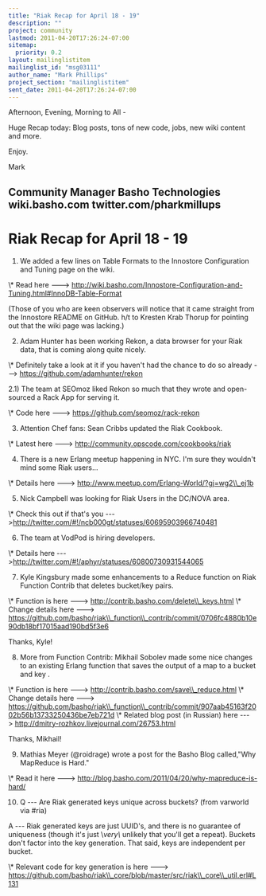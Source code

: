 ```yaml
---
title: "Riak Recap for April 18 - 19"
description: ""
project: community
lastmod: 2011-04-20T17:26:24-07:00
sitemap:
  priority: 0.2
layout: mailinglistitem
mailinglist_id: "msg03111"
author_name: "Mark Phillips"
project_section: "mailinglistitem"
sent_date: 2011-04-20T17:26:24-07:00
---
```



Afternoon, Evening, Morning to All -

Huge Recap today: Blog posts, tons of new code, jobs, new wiki content
and more.

Enjoy.

Mark

Community Manager
Basho Technologies
wiki.basho.com
twitter.com/pharkmillups
-----------------------------------

Riak Recap for April 18 - 19
====================

1) We added a few lines on Table Formats to the Innostore
Configuration and Tuning page on the wiki.

\\* Read here ---&gt;
http://wiki.basho.com/Innostore-Configuration-and-Tuning.html#InnoDB-Table-Format

(Those of you who are keen observers will notice that it came straight
from the Innostore README on GitHub. h/t to Kresten Krab Thorup for
pointing out that the wiki page was lacking.)

2) Adam Hunter has been working Rekon, a data browser for your Riak
data, that is coming along quite nicely.

\\* Definitely take a look at it if you haven't had the chance to do so
already ---&gt; https://github.com/adamhunter/rekon

2.1) The team at SEOmoz liked Rekon so much that they wrote and
open-sourced a Rack App for serving it.

\\* Code here ---&gt; https://github.com/seomoz/rack-rekon

3) Attention Chef fans: Sean Cribbs updated the Riak Cookbook.

\\* Latest here ---&gt; http://community.opscode.com/cookbooks/riak

4) There is a new Erlang meetup happening in NYC. I'm sure they
wouldn't mind some Riak users...

\\* Details here ---&gt; http://www.meetup.com/Erlang-World/?gj=wg2\\_ej1b

5) Nick Campbell was looking for Riak Users in the DC/NOVA area.

\\* Check this out if that's you
---&gt;http://twitter.com/#!/ncb000gt/statuses/60695903966740481

6) The team at VodPod is hiring developers.

\\* Details here ---&gt;http://twitter.com/#!/aphyr/statuses/60800730931544065

7) Kyle Kingsbury made some enhancements to a Reduce function on Riak
Function Contrib that deletes bucket/key pairs.

\\* Function is here ---&gt; http://contrib.basho.com/delete\\_keys.html
\\* Change details here ---&gt;
https://github.com/basho/riak\\_function\\_contrib/commit/0706fc4880b10e90db18bf17015aad190bd5f3e6

Thanks, Kyle!

8) More from Function Contrib: Mikhail Sobolev made some nice changes
to an existing Erlang function that saves the output of a map to a
bucket and key .

\\* Function is here ---&gt; http://contrib.basho.com/save\\_reduce.html
\\* Change details here ---&gt;
https://github.com/basho/riak\\_function\\_contrib/commit/907aab45163f2002b56b13733250436be7eb721d
\\* Related blog post (in Russian) here ---&gt;
http://dmitry-rozhkov.livejournal.com/26753.html

Thanks, Mikhail!

9) Mathias Meyer (@roidrage) wrote a post for the Basho Blog
called,"Why MapReduce is Hard."

\\* Read it here ---&gt; http://blog.basho.com/2011/04/20/why-mapreduce-is-hard/

10) Q --- Are Riak generated keys unique across buckets? (from
varworld via #ria)

 A --- Riak generated keys are just UUID's, and there is no
guarantee of uniqueness (though it's just \\_very\\_ unlikely that you'll
get a repeat). Buckets don't factor into the key generation. That
said, keys are independent per bucket.

\\* Relevant code for key generation is here ---&gt;
https://github.com/basho/riak\\_core/blob/master/src/riak\\_core\\_util.erl#L131

